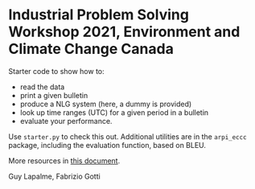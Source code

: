 # Industrial Problem Solving Workshop 2021, Environment and Climate Change Canada

Starter code to show how to:
* read the data
* print a given bulletin
* produce a NLG system (here, a dummy is provided)
* look up time ranges (UTC) for a given period in a bulletin
* evaluate your performance.

Use `starter.py` to check this out. Additional utilities are in the `arpi_eccc` package, including the evaluation
function, based on BLEU.

More resources in [this document](https://docs.google.com/document/d/1pWlu6HgMO8CztO_x4OpW7X2ItaWxJi5I2hMgCg4QbyM/edit#).

Guy Lapalme, Fabrizio Gotti
